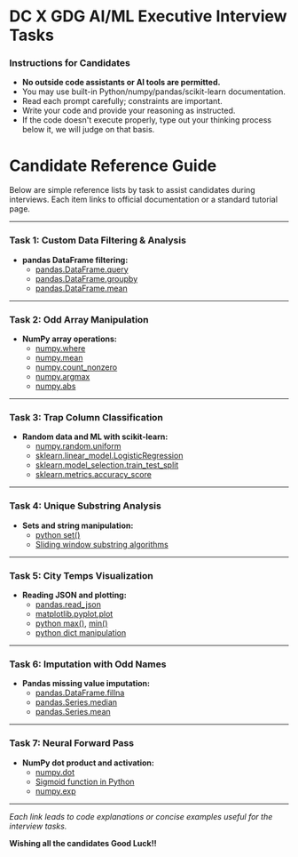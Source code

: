 # DC X GDG AI/ML Executive Interview Tasks

### Instructions for Candidates

- **No outside code assistants or AI tools are permitted.**
- You may use built-in Python/numpy/pandas/scikit-learn documentation.
- Read each prompt carefully; constraints are important.
- Write your code and provide your reasoning as instructed.
- If the code doesn't execute properly, type out your thinking process below it, we will judge on that basis.


# Candidate Reference Guide

Below are simple reference lists by task to assist candidates during interviews. Each item links to official documentation or a standard tutorial page.

---

### Task 1: Custom Data Filtering & Analysis
- **pandas DataFrame filtering:**  
  - [pandas.DataFrame.query](https://pandas.pydata.org/docs/reference/api/pandas.DataFrame.query.html)
  - [pandas.DataFrame.groupby](https://pandas.pydata.org/docs/reference/api/pandas.DataFrame.groupby.html)
  - [pandas.DataFrame.mean](https://pandas.pydata.org/docs/reference/api/pandas.DataFrame.mean.html)

---

### Task 2: Odd Array Manipulation
- **NumPy array operations:**  
  - [numpy.where](https://numpy.org/doc/stable/reference/generated/numpy.where.html)
  - [numpy.mean](https://numpy.org/doc/stable/reference/generated/numpy.mean.html)
  - [numpy.count_nonzero](https://numpy.org/doc/stable/reference/generated/numpy.count_nonzero.html)
  - [numpy.argmax](https://numpy.org/doc/stable/reference/generated/numpy.argmax.html)
  - [numpy.abs](https://numpy.org/doc/stable/reference/generated/numpy.abs.html)

---

### Task 3: Trap Column Classification
- **Random data and ML with scikit-learn:**  
  - [numpy.random.uniform](https://numpy.org/doc/stable/reference/random/generated/numpy.random.uniform.html)
  - [sklearn.linear_model.LogisticRegression](https://scikit-learn.org/stable/modules/generated/sklearn.linear_model.LogisticRegression.html)
  - [sklearn.model_selection.train_test_split](https://scikit-learn.org/stable/modules/generated/sklearn.model_selection.train_test_split.html)
  - [sklearn.metrics.accuracy_score](https://scikit-learn.org/stable/modules/generated/sklearn.metrics.accuracy_score.html)

---

### Task 4: Unique Substring Analysis
- **Sets and string manipulation:**  
  - [python set()](https://docs.python.org/3/library/stdtypes.html#set)
  - [Sliding window substring algorithms](https://leetcode.com/problems/longest-substring-without-repeating-characters/description/)

---

### Task 5: City Temps Visualization
- **Reading JSON and plotting:**  
  - [pandas.read_json](https://pandas.pydata.org/docs/reference/api/pandas.read_json.html)
  - [matplotlib.pyplot.plot](https://matplotlib.org/stable/api/pyplot_api.html#matplotlib.pyplot.plot)
  - [python max()](https://docs.python.org/3/library/functions.html#max), [min()](https://docs.python.org/3/library/functions.html#min)
  - [python dict manipulation](https://docs.python.org/3/tutorial/datastructures.html#dictionaries)

---

### Task 6: Imputation with Odd Names
- **Pandas missing value imputation:**  
  - [pandas.DataFrame.fillna](https://pandas.pydata.org/pandas-docs/stable/reference/api/pandas.DataFrame.fillna.html)
  - [pandas.Series.median](https://pandas.pydata.org/docs/reference/api/pandas.Series.median.html)
  - [pandas.Series.mean](https://pandas.pydata.org/docs/reference/api/pandas.Series.mean.html)

---

### Task 7: Neural Forward Pass
- **NumPy dot product and activation:**  
  - [numpy.dot](https://numpy.org/doc/stable/reference/generated/numpy.dot.html)
  - [Sigmoid function in Python](https://en.wikipedia.org/wiki/Sigmoid_function)
  - [numpy.exp](https://numpy.org/doc/stable/reference/generated/numpy.exp.html)

---

*Each link leads to code explanations or concise examples useful for the interview tasks.*

**Wishing all the candidates Good Luck!!**


